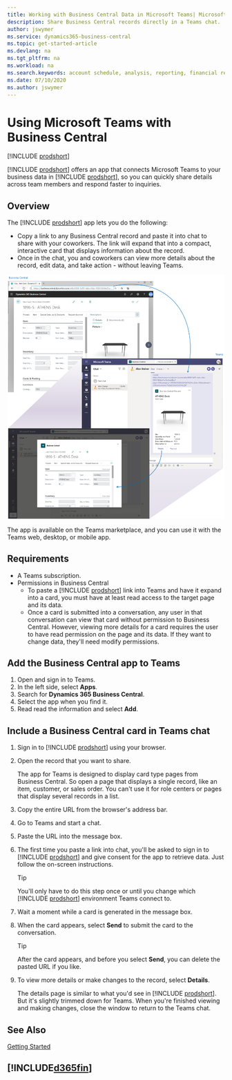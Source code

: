 ```yaml
---
title: Working with Business Central Data in Microsoft Teams| Microsoft Docs
description: Share Business Central records directly in a Teams chat.
author: jswymer
ms.service: dynamics365-business-central
ms.topic: get-started-article
ms.devlang: na
ms.tgt_pltfrm: na
ms.workload: na
ms.search.keywords: account schedule, analysis, reporting, financial report, business intelligence, KPI
ms.date: 07/10/2020
ms.author: jswymer
---
```


# Using Microsoft Teams with Business Central

[!INCLUDE [prodshort](includes/2020rw_online_only.md)]

[!INCLUDE [prodshort](includes/prodshort.md)] offers an app that connects Microsoft Teams to your business data in [!INCLUDE [prodshort](includes/prodshort.md)], so you can quickly share details across team members and respond faster to inquiries.

## Overview

The [!INCLUDE [prodshort](includes/prodshort.md)] app lets you do the following:

- Copy a link to any Business Central record and paste it into chat to share with your coworkers. The link will expand that into a compact, interactive card that displays information about the record. 
- Once in the chat, you and coworkers can view more details about the record, edit data, and take action - without leaving Teams.

[![Teams integration with Business Central](media/teams-intro-v3.png)](media/teams-intro-v3.png#lightbox)

The app is available on the Teams marketplace, and you can use it with the Teams web, desktop, or mobile app.

## Requirements

- A Teams subscription.
- Permissions in Business Central
  - To paste a [!INCLUDE [prodshort](includes/prodshort.md)] link into Teams and have it expand into a card, you must have at least read access to the target page and its data.
  - Once a card is submitted into a conversation, any user in that conversation can view that card without permission to Business Central. However, viewing more details for a card requires the user to have read permission on the page and its data. If they want to change data, they'll need modify permissions.

## Add the Business Central app to Teams

1. Open and sign in to Teams.
2. In the left side, select **Apps**.
3. Search for **Dynamics 365 Business Central**.
4. Select the app when you find it.
5. Read read the information and select **Add**.

## Include a Business Central card in Teams chat

1. Sign in to [!INCLUDE [prodshort](includes/prodshort.md)] using your browser.
2. Open the record that you want to share.

    The app for Teams is designed to display card type pages from Business Central. So open a page that displays a single record, like an item, customer, or sales order. You can't use it for role centers or pages that display several records in a list.

3. Copy the entire URL from the browser's address bar.
4. Go to Teams and start a chat.
5. Paste the URL into the message box.
6. The first time you paste a link into chat, you'll be asked to sign in to [!INCLUDE [prodshort](includes/prodshort.md)] and give consent for the app to retrieve data. Just follow the on-screen instructions.

    > [!TIP]
    > You'll only have to do this step once or until you change which [!INCLUDE [prodshort](includes/prodshort.md)] environment Teams connect to.

7. Wait a moment while a card is generated in the message box.

8. When the card appears, select **Send** to submit the card to the conversation.

    > [!TIP]
    > After the card appears, and before you select **Send**, you can delete the pasted URL if you like.

9. To view more details or make changes to the record, select **Details**.

    The details page is similar to what you'd see in [!INCLUDE [prodshort](includes/prodshort.md)]. But it's slightly trimmed down for Teams. When you're finished viewing and making changes, close the window to return to the Teams chat.

## See Also

[Getting Started](product-get-started.md)  

## [!INCLUDE[d365fin](includes/free_trial_md.md)]  
